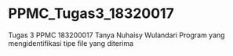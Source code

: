 # PPMC_Tugas3_18320017
Tugas 3 PPMC 183200017 Tanya Nuhaisy Wulandari Program yang mengidentifikasi tipe file yang diterima
